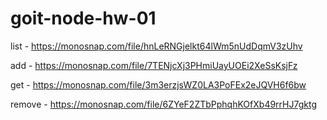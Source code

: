 # goit-node-hw-01

list - https://monosnap.com/file/hnLeRNGjelkt64lWm5nUdDqmV3zUhv

add - https://monosnap.com/file/7TENjcXj3PHmiUayUOEi2XeSsKsjFz

get - https://monosnap.com/file/3m3erzjsWZ0LA3PoFEx2eJQVH6f6bw

remove - https://monosnap.com/file/6ZYeF2ZTbPphqhKOfXb49rrHJ7gktg
